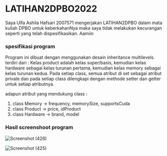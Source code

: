 # LATIHAN2DPBO2022

Saya Ulfa Ashila Hafsari 2007571 mengerjakan LATIHAN2DPBO dalam mata kuliah DPBO untuk keberkahanNya maka saya tidak melakukan kecurangan seperti yang telah dispesifikasikan. Aamiin

### spesifikasi program
Program ini dibuat dengan menggunakan desain inheritance multilevels. terdiri dari : Kelas product adalah kelas super/basis, kemudian kelas hardware sebagai kelas turunan pertama, kemudian kelas memory sebagai kelas turunan kedua. Pada setiap class, semua atribut di set sebagai atribut private dan pada setiap class dilengkapi dengan methode setter dan getter untuk setiap atributnya.

adapun atribut yang mendukung class :
1. class Memory -> frequency, memorySize, supportsCuda
2. class Product -> price, idProduct
3. class Hardware -> brand, model

### Hasil screenshoot program
![Screenshot (426)](https://user-images.githubusercontent.com/99659380/154855910-7747b979-9f8f-400e-b244-4d3bf6e64ca5.png)


![Screenshot (425)](https://user-images.githubusercontent.com/99659380/154855913-8af05ff9-b03d-4a78-b008-7c257603bcbe.png)
